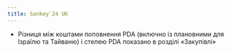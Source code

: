 ```yaml
---
title: Sankey`24 UK
---
```

- Різниця між коштами поповнення PDA (включно із плановними для Ізраїлю та Тайваню) і стелею PDA показано в розділі «Закупівлі»